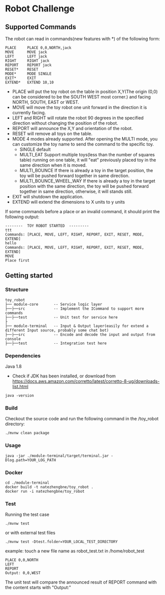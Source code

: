 # Robot Challenge

## Supported Commands

The robot can read in commands(new features with *) of the following form:

```plain
PLACE     PLACE 0,0,NORTH,jack
MOVE      MOVE jack
LEFT      LEFT jack
RIGHT     RIGHT jack
REPORT    REPORT jack
RESET*    RESET
MODE*     MODE SINGLE
EXIT*     EXIT
EXTEND*   EXTEND 10,10
```

- PLACE will put the toy robot on the table in position X,Y(The origin (0,0) can be considered to be the SOUTH WEST most corner.) and facing NORTH, SOUTH, EAST or WEST.
- MOVE will move the toy robot one unit forward in the direction it is currently facing.
- LEFT and RIGHT will rotate the robot 90 degrees in the specified direction without changing the position of the robot.
- REPORT will announce the X,Y and orientation of the robot.
- RESET will remove all toys on the table. 
- MODE 4 modes already supported. After opening the MULTI mode, you can customize the toy name to send the command to the specific toy. 
    * SINGLE default
    * MULTI_EAT Support multiple toys(less than the number of squares table) running on one table, it will "eat" previously placed toy in the same direction when it is moved.
    * MULTI_BOUNCE If there is already a toy in the target position, the toy will be pushed forward together in same direction.
    * MULTI_BOUNCE_WHEEL_WAY If there is already a toy in the target position with the same direction, the toy will be pushed forward together in same direction, otherwise, it will stands still. 
- EXIT will shutdown the application.
- EXTEND will extend the dimensions to X units to y units

If some commands before a place or an invalid command, it should print the following output:
```
--------  TOY ROBOT STARTED  ---------
ttt
Commands: [PLACE, MOVE, LEFT, RIGHT, REPORT, EXIT, RESET, MODE, EXTEND]
hello
Commands: [PLACE, MOVE, LEFT, RIGHT, REPORT, EXIT, RESET, MODE, EXTEND]
MOVE
Place first
```
## Getting started

### Structure
```
toy_robot
├── module-core       -- Service logic layer
├──├──src             -- Implement the ICommand to support more commands
├──├──test            -- Unit test for service here
├
├── module-terminal   -- Input & Output layer(easily for extend a different Input source, probably some chat bot)
├──├──src             -- Encode and decode the input and output from console
├──├──test            -- Integration test here 
```

### Dependencies
Java 1.8
- Check if JDK has been installed, or download from https://docs.aws.amazon.com/corretto/latest/corretto-8-ug/downloads-list.html
```shell script
java -version
```

### Build
Checkout the source code and run the following command in the /toy_robot directory:
```shell script
./mvnw clean package
```
### Usage

```shell script
java -jar ./module-terminal/target/terminal.jar -Dlog.path=YOUR_LOG_PATH
```

### Docker

```shell script
cd ./module-terminal
docker build -t natezhengbne/toy_robot .
docker run -i natezhengbne/toy_robot
```

### Test
Running the test case 
```shell script
./mvnw test
```
or with external test files
```shell script
./mvnw test -Dtest.folder=YOUR_LOCAL_TEST_DIRECTORY
```
example: touch a new file name as robot_test.txt in /home/robot_test
```
PLACE 0,0,NORTH
LEFT
REPORT
Output: 0,0,WEST
```
The unit test will compare the announced result of REPORT command with the content starts with "Output:" 